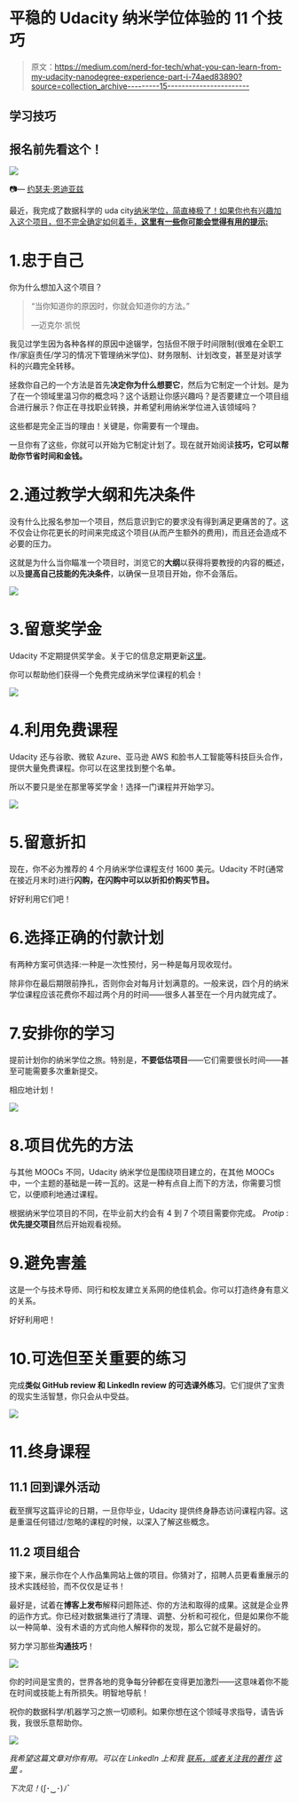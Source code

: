 # 平稳的 Udacity 纳米学位体验的 11 个技巧

> 原文：<https://medium.com/nerd-for-tech/what-you-can-learn-from-my-udacity-nanodegree-experience-part-i-74aed83890?source=collection_archive---------15----------------------->

## 学习技巧

## 报名前先看这个！

![](img/866d297c0a416d75d16a9e493d12f206.png)

📷— [约瑟夫·恩迪亚兹](https://unsplash.com/@josefandiaz?utm_source=unsplash&utm_medium=referral&utm_content=creditCopyText)

最近，我完成了数据科学的 uda city[纳米学位，简直棒极了！如果你也有兴趣加入这个项目，但不完全确定如何着手，**这里有一些你可能会觉得有用的提示:**](https://graduation.udacity.com/confirm/XGKQ3GDU)

# 1.忠于自己

你为什么想加入这个项目？

> “当你知道你的原因时，你就会知道你的方法。”
> 
> ―迈克尔·凯悦

我见过学生因为各种各样的原因中途辍学，包括但不限于时间限制(很难在全职工作/家庭责任/学习的情况下管理纳米学位)、财务限制、计划改变，甚至是对该学科的兴趣完全转移。

拯救你自己的一个方法是首先**决定你为什么想要它**，然后为它制定一个计划。是为了在一个领域里温习你的概念吗？这个话题让你感兴趣吗？是否要建立一个项目组合进行展示？你正在寻找职业转换，并希望利用纳米学位进入该领域吗？

这些都是完全正当的理由！关键是，你需要有一个理由。

一旦你有了这些，你就可以开始为它制定计划了。现在就开始阅读**技巧，它可以帮助你节省时间和金钱。**

# 2.通过教学大纲和先决条件

没有什么比报名参加一个项目，然后意识到它的要求没有得到满足更痛苦的了。这不仅会让你花更长的时间来完成这个项目(从而产生额外的费用)，而且还会造成不必要的压力。

这就是为什么当你瞄准一个项目时，浏览它的**大纲**以获得将要教授的内容的概述，以及**提高自己技能的先决条件**，以确保一旦项目开始，你不会落后。

![](img/3cb6d1ac45ddb9d1fd2a62653796bd94.png)

# 3.留意奖学金

Udacity 不定期提供奖学金。关于它的信息定期更新[这里](https://www.udacity.com/scholarships)。

你可以帮助他们获得一个免费完成纳米学位课程的机会！

![](img/5a45f92426d1a012286eed302d1978fc.png)

# 4.利用免费课程

Udacity 还与谷歌、微软 Azure、亚马逊 AWS 和脸书人工智能等科技巨头合作，提供大量免费课程。你可以在这里找到整个名单。

所以不要只是坐在那里等奖学金！选择一门课程并开始学习。

![](img/f1efb1e25a65d77300313e99c5f25315.png)

# 5.留意折扣

现在，你不必为推荐的 4 个月纳米学位课程支付 1600 美元。Udacity 不时(通常在接近月末时)进行**闪购，在闪购中可以以折扣价购买节目。**

好好利用它们吧！

# 6.选择正确的付款计划

有两种方案可供选择:一种是一次性预付，另一种是每月现收现付。

除非你在最后期限前挣扎，否则你会对每月计划满意的。一般来说，四个月的纳米学位课程应该花费你不超过两个月的时间——很多人甚至在一个月内就完成了。

# 7.安排你的学习

提前计划你的纳米学位之旅。特别是，**不要低估项目**——它们需要很长时间——甚至可能需要多次重新提交。

相应地计划！

![](img/49460171a2ff4c3255650c7414942a8e.png)

# 8.项目优先的方法

与其他 MOOCs 不同，Udacity 纳米学位是围绕项目建立的，在其他 MOOCs 中，一个主题的基础是一砖一瓦的。这是一种有点自上而下的方法，你需要习惯它，以便顺利地通过课程。

根据纳米学位项目的不同，在毕业前大约会有 4 到 7 个项目需要你完成。 *Protip* : **优先提交项目**然后开始观看视频。

# 9.避免害羞

这是一个与技术导师、同行和校友建立关系网的绝佳机会。你可以打造终身有意义的关系。

好好利用吧！

# 10.可选但至关重要的练习

完成**类似 GitHub review 和 LinkedIn review 的可选课外练习**。它们提供了宝贵的现实生活智慧，你只会从中受益。

![](img/2ec71f2b975e94dfce22619684e8de3d.png)

# 11.终身课程

## 11.1 回到课外活动

截至撰写这篇评论的日期，一旦你毕业，Udacity 提供终身静态访问课程内容。这是重温任何错过/忽略的课程的时候，以深入了解这些概念。

## 11.2 项目组合

接下来，展示你在个人作品集网站上做的项目。你猜对了，招聘人员更看重展示的技术实践经验，而不仅仅是证书！

最好是，试着在**博客上发布**解释问题陈述、你的方法和取得的成果。这就是企业界的运作方式。你已经对数据集进行了清理、调整、分析和可视化，但是如果你不能以一种简单、没有术语的方式向他人解释你的发现，那么它就不是最好的。

努力学习那些**沟通技巧**！

![](img/5c505869791dc22014fd8643de6c3525.png)

你的时间是宝贵的，世界各地的竞争每分钟都在变得更加激烈——这意味着你不能在时间或技能上有所损失。明智地导航！

祝你的数据科学/机器学习之旅一切顺利。如果你想在这个领域寻求指导，请告诉我，我很乐意帮助你。

![](img/423f54d403bc72c3f8d893a0d86f40d7.png)

*我希望这篇文章对你有用。可以在 LinkedIn* *上和我* [*联系，或者关注我的著作*](http://linkedin.com/in/nazianafis) [*这里*](https://nazianafis.medium.com/) *。*

*下次见！*(∫･‿･)ﾉ゛